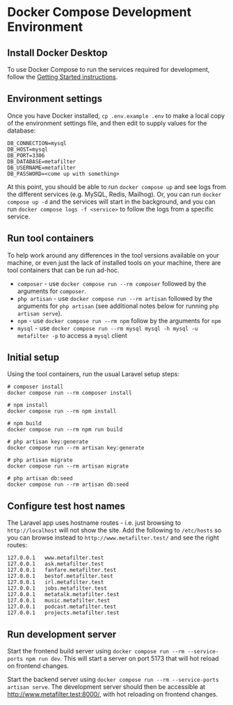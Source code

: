 # Docker Compose Development Environment

## Install Docker Desktop

To use Docker Compose to run the services required for development, follow the [Getting Started instructions](https://docs.docker.com/get-started/get-docker/).

## Environment settings

Once you have Docker installed, `cp .env.example .env` to make a local copy of the environment settings file, and then edit to supply values for the database:

```
DB_CONNECTION=mysql
DB_HOST=mysql
DB_PORT=3306
DB_DATABASE=metafilter
DB_USERNAME=metafilter
DB_PASSWORD=<come up with something>
```

At this point, you should be able to run `docker compose up` and see logs from the different services (e.g. MySQL, Redis, Mailhog). Or, you can run `docker compose up -d` and the services will start in the background, and you can run `docker compose logs -f <service>` to follow the logs from a specific service.

## Run tool containers

To help work around any differences in the tool versions available on your machine, or even just the lack of installed tools on your machine, there are tool containers that can be run ad-hoc.

-   `composer` - use `docker compose run --rm composer` followed by the arguments for `composer`.
-   `php artisan` - use `docker compose run --rm artisan` followed by the arguments for `php artisan` (see additional notes below for running `php artisan serve`).
-   `npm` - use `docker compose run --rm npm` follow by the arguments for `npm`
-   `mysql` - use `docker compose run --rm mysql mysql -h mysql -u metafilter -p` to access a `mysql` client

## Initial setup

Using the tool containers, run the usual Laravel setup steps:

```
# composer install
docker compose run --rm composer install

# npm install
docker compose run --rm npm install

# npm build
docker compose run --rm npm run build

# php artisan key:generate
docker compose run --rm artisan key:generate

# php artisan migrate
docker compose run --rm artisan migrate

# php artisan db:seed
docker compose run --rm artisan db:seed
```

## Configure test host names

The Laravel app uses hostname routes - i.e. just browsing to `http://localhost` will not show the site. Add the following to `/etc/hosts` so you can browse instead to `http://www.metafilter.test/` and see the right routes:

```
127.0.0.1   www.metafilter.test
127.0.0.1   ask.metafilter.test
127.0.0.1   fanfare.metafilter.test
127.0.0.1   bestof.metafilter.test
127.0.0.1   irl.metafilter.test
127.0.0.1   jobs.metafilter.test
127.0.0.1   metatalk.metafilter.test
127.0.0.1   music.metafilter.test
127.0.0.1   podcast.metafilter.test
127.0.0.1   projects.metafilter.test
```

## Run development server

Start the frontend build server using `docker compose run --rm --service-ports npm run dev`.
This will start a server on port 5173 that will hot reload on frontend changes.

Start the backend server using `docker compose run --rm --service-ports artisan serve`.
The development server should then be accessible at http://www.metafilter.test:8000/, with hot reloading on frontend changes.
